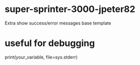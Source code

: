 # super-sprinter-3000-jpeter82

Extra
show success/error messages
base template

# useful for debugging
print(your_variable, file=sys.stderr)